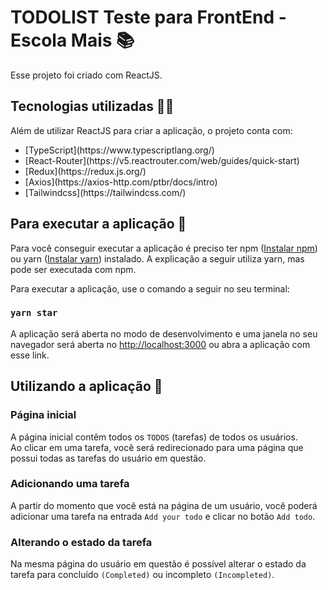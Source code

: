 # TODOLIST Teste para FrontEnd - Escola Mais 📚

Esse projeto foi criado com ReactJS.

## Tecnologias utilizadas 👩‍💻

Além de utilizar ReactJS para criar a aplicação, o projeto conta com:

<ul>
    <li>
        [TypeScript](https://www.typescriptlang.org/)
    </li>
    <li>
        [React-Router](https://v5.reactrouter.com/web/guides/quick-start)
    </li>
    <li>
        [Redux](https://redux.js.org/)
    </li>
    <li>
        [Axios](https://axios-http.com/ptbr/docs/intro)
    </li>
    <li>
        [Tailwindcss](https://tailwindcss.com/)
    </li>
</ul>

## Para executar a aplicação 🚀

Para você conseguir executar a aplicação é preciso ter npm ([Instalar npm](https://balta.io/blog/node-npm-instalacao-configuracao-e-primeiros-passos)) ou yarn ([Instalar yarn](https://classic.yarnpkg.com/lang/en/docs/install/#debian-stable)) instalado. A explicação a seguir utiliza yarn, mas pode ser executada com npm. 

Para executar a aplicação, use o comando a seguir no seu terminal:

### `yarn star`

A aplicação será aberta no modo de desenvolvimento e uma janela no seu navegador será aberta no  [http://localhost:3000](http://localhost:3000) ou abra a aplicação com esse link.

## Utilizando a aplicação 🤩

### Página inicial

A página inicial contêm todos os `TODOS` (tarefas) de todos os usuários. <br>
Ao clicar em uma tarefa, vocẽ será redirecionado para uma página que possui todas as tarefas do usuário em questão.

### Adicionando uma tarefa

A partir do momento que você está na página de um usuário, você poderá adicionar uma tarefa na entrada `Add your todo` e clicar no botão `Add todo`.

### Alterando o estado da tarefa

Na mesma página do usuário em questão é possível alterar o estado da tarefa para concluído `(Completed)` ou incompleto `(Incompleted)`.